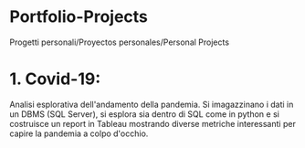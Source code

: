 # Portfolio-Projects
Progetti personali/Proyectos personales/Personal Projects


# 1. Covid-19:
Analisi esplorativa dell'andamento della pandemia. Si imagazzinano i dati in un DBMS (SQL Server), si esplora sia dentro di SQL come in python e si costruisce un report in
Tableau mostrando diverse metriche interessanti per capire la pandemia a colpo d'occhio.
